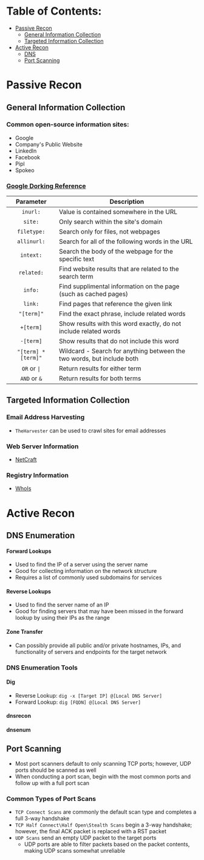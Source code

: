 # Table of Contents:
   - [Passive Recon](#passive-recon)
      - [General Information Collection](#general-information-collection)
      - [Targeted Information Collection](#targeted-information-collection)
   - [Active Recon](#active-recon)
      - [DNS](#dns-enumeration)
      - [Port Scanning](#port-scanning)
      

# Passive Recon

## General Information Collection
### Common open-source information sites:
* Google
* Company's Public Website
* LinkedIn
* Facebook
* Pipl
* Spokeo

### [Google Dorking Reference](https://www.alienvault.com/blog-content/GoogleHackingCheatSheet.pdf)

| Parameter           | Description                                                            |
| :-----------------: | ---------------------------------------------------------------------- |
| `inurl:`            | Value is contained somewhere in the URL                                |
| `site:`             | Only search within the site's domain                                   |
| `filetype:`         | Search only for files, not webpages                                    |
| `allinurl:`         | Search for all of the following words in the URL                       |
| `intext:`           | Search the body of the webpage for the specific text                   |
| `related:`          | Find website results that are related to the search term               |
| `info:`             | Find supplimental information on the page (such as cached pages)       |
| `link:`             | Find pages that reference the given link                               |
| `"[term]"`          | Find the exact phrase, include related words                           |
| `+[term]`           | Show results with this word exactly, do not include related words      |
| `-[term]`           | Show results that do not include this word                             |
| `"[term] * [term]"` | Wildcard - Search for anything between the two words, but include both |
| `OR` or `\|`        | Return results for either term                                         |
| `AND` or `&`        | Return results for both terms                                          |

## Targeted Information Collection
### Email Address Harvesting
* `TheHarvester` can be used to crawl sites for email addresses

### Web Server Information
* [NetCraft](http://searchdns.netcraft.com/)

### Registry Information
* [WhoIs](https://whois.icann.org/en)


# Active Recon

## DNS Enumeration

#### Forward Lookups
* Used to find the IP of a server using the server name
* Good for collecting information on the network structure
* Requires a list of commonly used subdomains for services

#### Reverse Lookups
* Used to find the server name of an IP
* Good for finding servers that may have been missed in the forward lookup by using their IPs as the range

#### Zone Transfer
* Can possibly provide all public and/or private hostnames, IPs, and functionality of servers and endpoints for the target network

### DNS Enumeration Tools

#### Dig
* Reverse Lookup: `dig -x [Target IP] @[Local DNS Server]`
* Forward Lookup: `dig [FQDN] @[Local DNS Server]`

#### dnsrecon

#### dnsenum

## Port Scanning
* Most port scanners default to only scanning TCP ports; however, UDP ports should be scanned as well
* When conducting a port scan, begin with the most common ports and follow up with a full port scan

### Common Types of Port Scans
* `TCP Connect Scans` are commonly the default scan type and completes a full 3-way handshake
* `TCP Half Connect\Half Open\Stealth Scans` begin a 3-way handshake; however, the final ACK packet is replaced with a RST packet
* `UDP Scans` send an empty UDP packet to the target ports
  * UDP ports are able to filter packets based on the packet contents, making UDP scans somewhat unreliable
